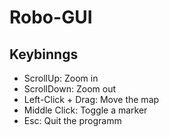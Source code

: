 # Robo-GUI

## Keybinngs
- ScrollUp: Zoom in
- ScrollDown: Zoom out
- Left-Click + Drag: Move the map
- Middle Click: Toggle a marker
- Esc: Quit the programm

